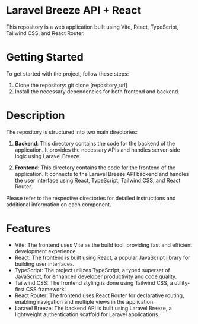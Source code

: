 # Laravel Breeze API + React

This repository is a web application built using Vite, React, TypeScript, Tailwind CSS, and React Router.

# Getting Started

To get started with the project, follow these steps:

1. Clone the repository: git clone [repository_url]
2. Install the necessary dependencies for both frontend and backend.

# Description

The repository is structured into two main directories:

1. **Backend**: This directory contains the code for the backend of the application. It provides the necessary APIs and handles server-side logic using Laravel Breeze.

2. **Frontend**: This directory contains the code for the frontend of the application. It connects to the Laravel Breeze API backend and handles the user interface using React, TypeScript, Tailwind CSS, and React Router.

Please refer to the respective directories for detailed instructions and additional information on each component.

# Features

- Vite: The frontend uses Vite as the build tool, providing fast and efficient development experience.
- React: The frontend is built using React, a popular JavaScript library for building user interfaces.
- TypeScript: The project utilizes TypeScript, a typed superset of JavaScript, for enhanced developer productivity and code quality.
- Tailwind CSS: The frontend styling is done using Tailwind CSS, a utility-first CSS framework.
- React Router: The frontend uses React Router for declarative routing, enabling navigation and multiple views in the application.
- Laravel Breeze: The backend API is built using Laravel Breeze, a lightweight authentication scaffold for Laravel applications.
